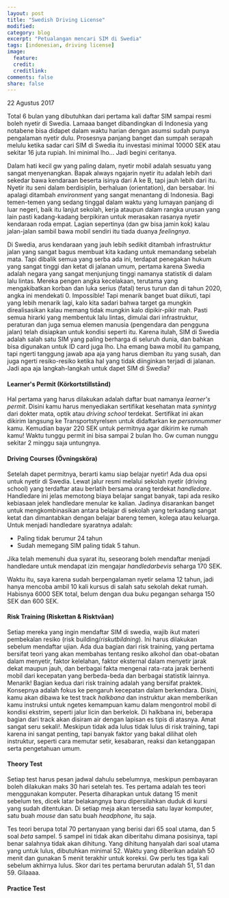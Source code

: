 ```yaml
---
layout: post
title: "Swedish Driving License"
modified:
category: blog
excerpt: "Petualangan mencari SIM di Swedia"
tags: [indonesian, driving license]
image:
  feature:
  credit:
  creditlink:
comments: false
share: false
---
```


22 Agustus 2017

Total 6 bulan yang dibutuhkan dari pertama kali daftar SIM sampai resmi boleh nyetir di Swedia. Lamaaa banget dibandingkan di Indonesia yang notabene bisa didapet dalam waktu harian dengan asumsi sudah punya pengalaman nyetir dulu. Prosesnya panjang banget dan sumpah serapah melulu ketika sadar cari SIM di Swedia itu investasi minimal 10000 SEK atau sekitar 16 juta rupiah. Ini minimal lho... Jadi begini ceritanya.

Dalam hati kecil gw yang paling dalam, nyetir mobil adalah sesuatu yang sangat menyenangkan. Bapak always ngajarin nyetir itu adalah lebih dari sekedar bawa kendaraan beserta isinya dari A ke B, tapi jauh lebih dari itu. Nyetir itu seni dalam berdisiplin, berhaluan (orientation), dan bersabar. Ini apalagi ditambah *environment* yang sangat menantang di Indonesia. Bagi temen-temen yang sedang tinggal dalam waktu yang lumayan panjang di luar negeri, baik itu lanjut sekolah, kerja ataupun dalam rangka urusan yang lain pasti kadang-kadang berpikiran untuk merasakan rasanya nyetir kendaraan roda empat. Lagian sepertinya (dan gw bisa jamin kok) kalau jalan-jalan sambil bawa mobil sendiri itu tiada duanya *feelingnya*. 

Di Swedia, arus kendaraan yang jauh lebih sedikit ditambah infrastruktur jalan yang sangat bagus membuat kita kadang untuk memandang sebelah mata. Tapi dibalik semua yang serba ada ini, terdapat penegakan hukum yang sangat tinggi dan ketat di jalanan umum, pertama karena Swedia adalah negara yang sangat menjunjung tinggi namanya statistik di dalam lalu lintas. Mereka pengen angka kecelakaan, terutama yang mengakibatkan korban dan luka serius (fatal) terus turun dan di tahun 2020, angka ini mendekati 0. Impossible! Tapi menarik banget buat diikuti, tapi yang lebih menarik lagi, kalo kita sadari bahwa target ga mungkin direalisasikan kalau memang tidak mungkin kalo dipikir-pikir mah. Pasti semua hirarki yang membentuk lalu lintas, dimulai dari infrastruktur, peraturan dan juga semua elemen manusia (pengendara dan pengguna jalan) telah disiapkan untuk kondisi seperti itu. Karena itulah, SIM di Swedia adalah salah satu SIM yang paling berharga di seluruh dunia, dan bahkan bisa digunakan untuk ID card juga lho. Lha emang bawa mobil itu gampang, tapi ngerti tanggung jawab apa aja yang harus diemban itu yang susah, dan juga ngerti  resiko-resiko ketika hal yang tidak diinginkan terjadi di jalanan. Jadi apa aja langkah-langkah untuk dapet SIM di Swedia?

#### Learner's Permit (Körkortstillstånd)

Hal pertama yang harus dilakukan ad<F2>alah daftar buat namanya *learner's permit*. Disini kamu harus menyediakan sertifikat kesehatan mata *synintyg* dari dokter mata, optik atau *driving school* terdekat. Sertifikat ini akan dikirim langsung ke Transportstyrelsen untuk didaftarkan ke *personnummer* kamu. Kemudian bayar 220 SEK untuk permitnya agar dikirim ke rumah kamu! Waktu tunggu permit ini bisa sampai 2 bulan lho. Gw cuman nunggu sekitar 2 minggu saja untungnya. 

#### Driving Courses (Övningsköra)

Setelah dapet permitnya, berarti kamu siap belajar nyetir! Ada dua opsi untuk nyetir di Swedia. Lewat jalur resmi melalui sekolah nyetir (driving school) yang terdaftar atau berlatih bersama orang terdekat *handledare*. Handledare ini jelas memotong biaya belajar sangat banyak, tapi ada resiko kebiasaan jelek handledare menular ke kalian. Jadinya disarankan banget untuk mengkombinasikan antara belajar di sekolah yang terkadang sangat ketat dan dimantabkan dengan belajar bareng temen, kolega atau keluarga. Untuk menjadi handledare syaratnya adalah:

* Paling tidak berumur 24 tahun
* Sudah memegang SIM paling tidak 5 tahun.

Jika telah memenuhi dua syarat itu, seseorang boleh mendaftar menjadi handledare untuk mendapat izin mengajar *handledarbevis* seharga 170 SEK.

Waktu itu, saya karena sudah berpengalaman nyetir selama 12 tahun, jadi hanya mencoba ambil 10 kali kursus di salah satu sekolah dekat rumah. Habisnya 6000 SEK total, belum dengan dua buku pegangan seharga 150 SEK dan 600 SEK.

#### Risk Training (Riskettan & Risktvåan)

Setiap mereka yang ingin mendaftar SIM di swedia, wajib ikut materi pembekalan resiko (risk building/*riskutbildning*). Ini harus dilakukan sebelum mendaftar ujian. Ada dua bagian dari risk training, yang pertama bersifat teori yang akan membahas tentang resiko alkohol dan obat-obatan dalam menyetir, faktor kelelahan, faktor eksternal dalam menyetir jarak dekat maupun jauh, dan berbagai fakta mengenai rata-rata jarak berhenti mobil dari kecepatan yang berbeda-beda dan berbagai statistik lainnya. Menarik! Bagian kedua dari risk training adalah yang bersifat praktek. Konsepnya adalah fokus ke pengaruh kecepatan dalam berkendara. Disini, kamu akan dibawa ke test track *halkbana* dan instruktur akan memberikan kamu instruksi untuk ngetes kemampuan kamu dalam mengontrol mobil di kondisi ekstrim, seperti jalur licin dan berkelok. Di halkbana ini, beberapa bagian dari track akan disiram air dengan lapisan es tipis di atasnya. Amat sangat seru sekali!. Meskipun tidak ada lulus tidak lulus di risk training, tapi karena ini sangat penting, tapi banyak faktor yang bakal dilihat oleh instruktur, seperti cara memutar setir, kesabaran, reaksi dan ketanggapan serta pengetahuan umum.

#### Theory Test

Setiap test harus pesan jadwal dahulu sebelumnya, meskipun pembayaran boleh dilakukan maks 30 hari setelah tes. Tes pertama adalah tes teori menggunakan komputer. Peserta diharapkan untuk datang 15 menit sebelum tes, dicek latar belakangnya baru dipersilahkan duduk di kursi yang sudah ditentukan. Di setiap meja akan tersedia satu layar komputer, satu buah *mouse* dan satu buah *headphone*, itu saja. 

Tes teori berupa total 70 pertanyaan yang berisi dari 65 soal utama, dan 5 soal *beta* sampel. 5 sampel ini tidak akan diberitahu dimana posisinya, tapi benar salahnya tidak akan dihitung. Yang dihitung hanyalah dari soal utama yang untuk lulus, dibutuhkan minimal 52. Waktu yang diberikan adalah 50 menit dan gunakan 5 menit terakhir untuk koreksi. Gw perlu tes tiga kali sebelum akhirnya lulus. Skor dari tes pertama berurutan adalah 51, 51 dan 59. Gilaaaa.

#### Practice Test
